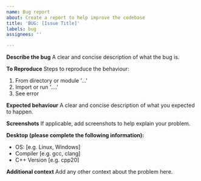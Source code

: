 ```yaml
---
name: Bug report
about: Create a report to help improve the codebase
title: 'BUG: [Issue Title]'
labels: bug
assignees: ''

---
```


**Describe the bug**
A clear and concise description of what the bug is.

**To Reproduce**
Steps to reproduce the behaviour:
1. From directory or module '...'
2. Import or run '....'
4. See error

**Expected behaviour**
A clear and concise description of what you expected to happen.

**Screenshots**
If applicable, add screenshots to help explain your problem.

**Desktop (please complete the following information):**
 - OS: [e.g. Linux, Windows]
 - Compiler [e.g. gcc, clang]
 - C++ Version [e.g. cpp20]

**Additional context**
Add any other context about the problem here.
